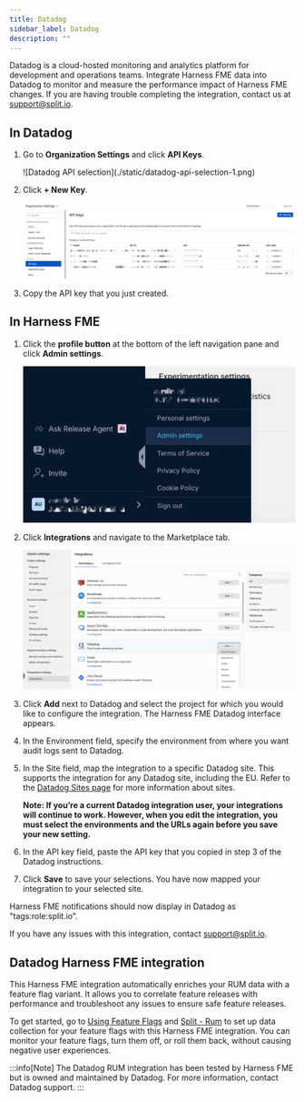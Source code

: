 ```yaml
---
title: Datadog
sidebar_label: Datadog
description: ""
---
```


<p>
  <button hidden style={{borderRadius:'8px', border:'1px', fontFamily:'Courier New', fontWeight:'800', textAlign:'left'}}> help.split.io link: https://help.split.io/hc/en-us/articles/4822553169933-Datadog </button>
</p>

Datadog is a cloud-hosted monitoring and analytics platform for development and operations teams. Integrate Harness FME data into Datadog to monitor and measure the performance impact of Harness FME changes. If you are having trouble completing the integration, contact us at [support@split.io](mailto:support@split.io).

## In Datadog
 
1. Go to **Organization Settings** and click **API Keys**.

   <div style={{maxWidth:500}}>![Datadog API selection](./static/datadog-api-selection-1.png)</div>

2. Click **+ New Key**.

   ![Create Datadog API key](./static/datadog-api-key-1.png)

3. Copy the API key that you just created.

## In Harness FME

1. Click the **profile button** at the bottom of the left navigation pane and click **Admin settings**.

   ![Harness FME Admin settings](./static/datadog-splitadmin-1.png)

2. Click **Integrations** and navigate to the Marketplace tab.

   ![Harness FME Admin settings](./static/datadog-split-integration.png)

3. Click **Add** next to Datadog and select the project for which you would like to configure the integration. The Harness FME Datadog interface appears.
4. In the Environment field, specify the environment from where you want audit logs sent to Datadog.
5. In the Site field, map the integration to a specific Datadog site. This supports the integration for any Datadog site, including the EU. Refer to the [Datadog Sites page](https://docs.datadoghq.com/getting_started/site/) for more information about sites.

   **Note: If you’re a current Datadog integration user, your integrations will continue to work. However, when you edit the integration, you must select the environments and the URLs again before you save your new setting.**

6. In the API key field, paste the API key that you copied in step 3 of the Datadog instructions.
7. Click **Save** to save your selections. You have now mapped your integration to your selected site.

Harness FME notifications should now display in Datadog as "tags:role:split.io".

If you have any issues with this integration, contact [support@split.io](mailto:support@split.io). 

## Datadog Harness FME integration

This Harness FME integration automatically enriches your RUM data with a feature flag variant. It allows you to correlate feature releases with performance and troubleshoot any issues to ensure safe feature releases. 

To get started, go to [Using Feature Flags](https://docs.datadoghq.com/real_user_monitoring/feature_flag_tracking/using_feature_flags/) and [Split - Rum](https://docs.datadoghq.com/integrations/split-rum/) to set up data collection for your feature flags with this Harness FME integration. You can monitor your feature flags, turn them off, or roll them back, without causing negative user experiences.

:::info[Note]
The Datadog RUM integration has been tested by Harness FME but is owned and maintained by Datadog. For more information, contact Datadog support.
:::